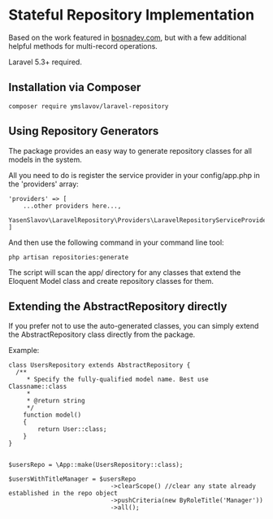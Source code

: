 # Stateful Repository Implementation

Based on the work featured in [bosnadev.com]( https://bosnadev.com/2015/03/07/using-repository-pattern-in-laravel-5/), but with a few additional helpful methods for multi-record operations.

Laravel 5.3+ required.

## Installation via Composer
```
composer require ymslavov/laravel-repository
```

## Using Repository Generators
The package provides an easy way to generate repository classes for all models in the system.

All you need to do is register the service provider in your config/app.php in the 'providers' array:
```
'providers' => [
    ...other providers here...,
    YasenSlavov\LaravelRepository\Providers\LaravelRepositoryServiceProvider::class
]
```

And then use the following command in your command line tool:
```
php artisan repositories:generate
```

The script will scan the app/ directory for any classes that extend the Eloquent Model class and create repository classes for them.

## Extending the AbstractRepository directly
If you prefer not to use the auto-generated classes, you can simply extend the AbstractRepository class directly from the package.

Example:
```
class UsersRepository extends AbstractRepository {
  /**
     * Specify the fully-qualified model name. Best use Classname::class
     *
     * @return string
     */
    function model()
    {
        return User::class;
    }
}


$usersRepo = \App::make(UsersRepository::class);

$usersWithTitleManager = $usersRepo
                            ->clearScope() //clear any state already established in the repo object
                            ->pushCriteria(new ByRoleTitle('Manager'))
                            ->all();

```